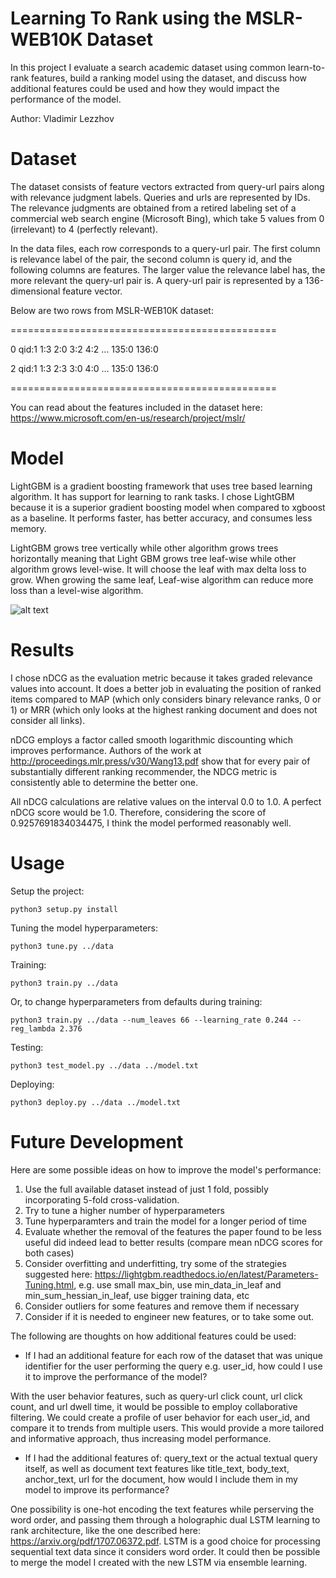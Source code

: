 # Learning To Rank using the MSLR-WEB10K Dataset

In this project I evaluate a search academic dataset using common learn-to-rank features, build a ranking model using the dataset, and discuss how additional features could be used and how they would impact the performance of the model.

Author: Vladimir Lezzhov

# Dataset

The dataset consists of feature vectors extracted from query-url pairs along with relevance judgment labels. Queries and urls are represented by IDs. The relevance judgments are obtained from a retired labeling set of a commercial web search engine (Microsoft Bing), which take 5 values from 0 (irrelevant) to 4 (perfectly relevant).

In the data files, each row corresponds to a query-url pair. The first column is relevance label of the pair, the second column is query id, and the following columns are features. The larger value the relevance label has, the more relevant the query-url pair is. A query-url pair is represented by a 136-dimensional feature vector.

Below are two rows from MSLR-WEB10K dataset:

==============================================

0 qid:1 1:3 2:0 3:2 4:2 … 135:0 136:0

2 qid:1 1:3 2:3 3:0 4:0 … 135:0 136:0

==============================================

You can read about the features included in the dataset here: https://www.microsoft.com/en-us/research/project/mslr/

# Model
LightGBM is a gradient boosting framework that uses tree based learning algorithm. It has support for learning to rank tasks. I chose LightGBM because it is a superior gradient boosting model when compared to xgboost as a baseline. It performs faster, has better accuracy, and consumes less memory.

LightGBM grows tree vertically while other algorithm grows trees horizontally meaning that Light GBM grows tree leaf-wise while other algorithm grows level-wise. It will choose the leaf with max delta loss to grow. When growing the same leaf, Leaf-wise algorithm can reduce more loss than a level-wise algorithm.

![alt text](https://lightgbm.readthedocs.io/en/latest/_images/leaf-wise.png)


# Results

I chose nDCG as the evaluation metric because it takes graded relevance values into account. 
It does a better job in evaluating the position of ranked items compared to MAP 
(which only considers binary relevance ranks, 0 or 1) or MRR 
(which only looks at the highest ranking document and does not consider all links).

nDCG employs a factor called smooth logarithmic discounting which improves performance.
Authors of the work at http://proceedings.mlr.press/v30/Wang13.pdf show that
for every pair of substantially different ranking recommender,
the NDCG metric is consistently able to determine the better one.

All nDCG calculations are relative values on the interval 0.0 to 1.0.
A perfect nDCG score would be 1.0. Therefore,
considering the score of 0.9257691834034475, I think the model performed reasonably well.


# Usage

Setup the project:

```
python3 setup.py install
```

Tuning the model hyperparameters:
```
python3 tune.py ../data
```

Training:
```
python3 train.py ../data
```

Or, to change hyperparameters from defaults during training:
```
python3 train.py ../data --num_leaves 66 --learning_rate 0.244 --reg_lambda 2.376
```

Testing:
```
python3 test_model.py ../data ../model.txt
```

Deploying:
```
python3 deploy.py ../data ../model.txt
```

# Future Development

Here are some possible ideas on how to improve the model's performance:

1) Use the full available dataset instead of just 1 fold, possibly incorporating 5-fold cross-validation.
2) Try to tune a higher number of hyperparameters
3) Tune hyperparamters and train the model for a longer period of time
4) Evaluate whether the removal of the features the paper found to be less useful did indeed lead to better results 
(compare mean nDCG scores for both cases)
5) Consider overfitting and underfitting, try some of the strategies suggested here:
https://lightgbm.readthedocs.io/en/latest/Parameters-Tuning.html,
 e.g. use small max_bin, use min_data_in_leaf and min_sum_hessian_in_leaf, use bigger training data, etc
6) Consider outliers for some features and remove them if necessary
7) Consider if it is needed to engineer new features, or to take some out.

The following are thoughts on how additional features could be used:

* If I had an additional feature for each row of the dataset that was unique identifier for the user performing the query e.g. user_id, how could I use it to improve the performance of the model?

With the user behavior features, such as query-url click count, url click count, and url dwell time, it would be possible to employ collaborative filtering. We could create a profile of user behavior for each user_id, and compare it to trends from multiple users. This would provide a more tailored and informative approach, thus increasing model performance.

* If I had the additional features of: query_text or the actual textual query itself, as well as document text features like title_text, body_text, anchor_text, url for the document, how would I include them in my model to improve its performance?

One possibility is one-hot encoding the text features while perserving the word order, and passing them through a holographic dual LSTM learning to rank architecture,
like the one described here: https://arxiv.org/pdf/1707.06372.pdf. LSTM is a good choice for processing sequential text data since it considers word order. It could then be possible to merge the model I created with the new LSTM via ensemble learning.

